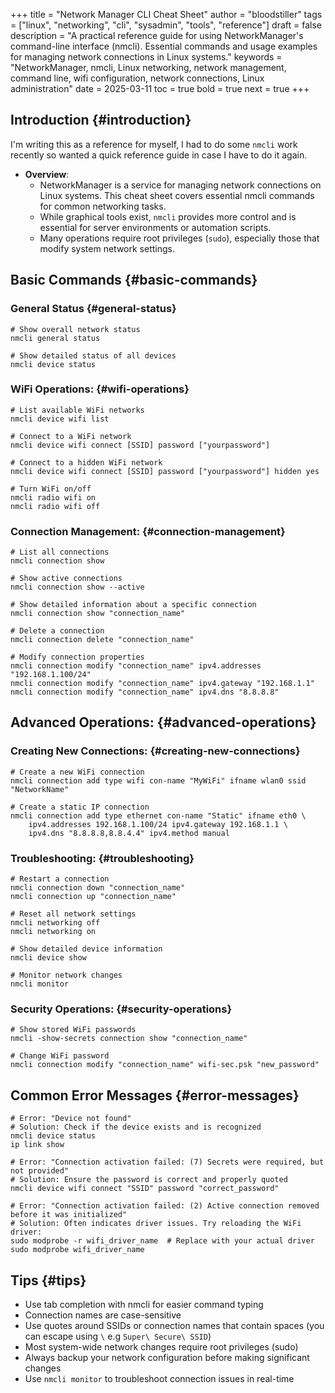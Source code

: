 +++
title = "Network Manager CLI Cheat Sheet"
author = "bloodstiller"
tags = ["linux", "networking", "cli", "sysadmin", "tools", "reference"]
draft = false
description = "A practical reference guide for using NetworkManager's command-line interface (nmcli). Essential commands and usage examples for managing network connections in Linux systems."
keywords = "NetworkManager, nmcli, Linux networking, network management, command line, wifi configuration, network connections, Linux administration"
date = 2025-03-11
toc = true
bold = true
next = true
+++

## Introduction {#introduction}

I'm writing this as a reference for myself, I had to do some `nmcli` work recently so wanted a quick reference guide in case I have to do it again.

-   **Overview**:
    -   NetworkManager is a service for managing network connections on Linux systems. This cheat sheet covers essential nmcli commands for common networking tasks.
    -   While graphical tools exist, `nmcli` provides more control and is essential for server environments or automation scripts.
    -   Many operations require root privileges (`sudo`), especially those that modify system network settings.


## Basic Commands {#basic-commands}


### General Status {#general-status}

```shell
# Show overall network status
nmcli general status

# Show detailed status of all devices
nmcli device status
```


### WiFi Operations: {#wifi-operations}

```shell
# List available WiFi networks
nmcli device wifi list

# Connect to a WiFi network
nmcli device wifi connect [SSID] password ["yourpassword"]

# Connect to a hidden WiFi network
nmcli device wifi connect [SSID] password ["yourpassword"] hidden yes

# Turn WiFi on/off
nmcli radio wifi on
nmcli radio wifi off
```


### Connection Management: {#connection-management}

```shell
# List all connections
nmcli connection show

# Show active connections
nmcli connection show --active

# Show detailed information about a specific connection
nmcli connection show "connection_name"

# Delete a connection
nmcli connection delete "connection_name"

# Modify connection properties
nmcli connection modify "connection_name" ipv4.addresses "192.168.1.100/24"
nmcli connection modify "connection_name" ipv4.gateway "192.168.1.1"
nmcli connection modify "connection_name" ipv4.dns "8.8.8.8"
```


## Advanced Operations: {#advanced-operations}


### Creating New Connections: {#creating-new-connections}

```shell
# Create a new WiFi connection
nmcli connection add type wifi con-name "MyWiFi" ifname wlan0 ssid "NetworkName"

# Create a static IP connection
nmcli connection add type ethernet con-name "Static" ifname eth0 \
    ipv4.addresses 192.168.1.100/24 ipv4.gateway 192.168.1.1 \
    ipv4.dns "8.8.8.8,8.8.4.4" ipv4.method manual
```


### Troubleshooting: {#troubleshooting}

```shell
# Restart a connection
nmcli connection down "connection_name"
nmcli connection up "connection_name"

# Reset all network settings
nmcli networking off
nmcli networking on

# Show detailed device information
nmcli device show

# Monitor network changes
nmcli monitor
```


### Security Operations: {#security-operations}

```shell
# Show stored WiFi passwords
nmcli -show-secrets connection show "connection_name"

# Change WiFi password
nmcli connection modify "connection_name" wifi-sec.psk "new_password"
```


## Common Error Messages {#error-messages}

```shell
# Error: "Device not found"
# Solution: Check if the device exists and is recognized
nmcli device status
ip link show

# Error: "Connection activation failed: (7) Secrets were required, but not provided"
# Solution: Ensure the password is correct and properly quoted
nmcli device wifi connect "SSID" password "correct_password"

# Error: "Connection activation failed: (2) Active connection removed before it was initialized"
# Solution: Often indicates driver issues. Try reloading the WiFi driver:
sudo modprobe -r wifi_driver_name  # Replace with your actual driver
sudo modprobe wifi_driver_name
```



## Tips {#tips}

-   Use tab completion with nmcli for easier command typing
-   Connection names are case-sensitive
-   Use quotes around SSIDs or connection names that contain spaces (you can escape using `\` e.g `Super\ Secure\ SSID`)
-   Most system-wide network changes require root privileges (sudo)
-   Always backup your network configuration before making significant changes
-   Use `nmcli monitor` to troubleshoot connection issues in real-time

